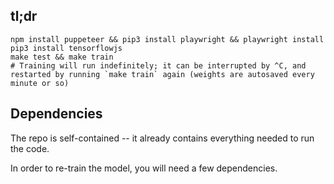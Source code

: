 ## tl;dr


```
npm install puppeteer && pip3 install playwright && playwright install
pip3 install tensorflowjs
make test && make train
# Training will run indefinitely; it can be interrupted by ^C, and restarted by running `make train` again (weights are autosaved every minute or so)
```

## Dependencies

The repo is self-contained -- it already contains everything needed to run the code.

In order to re-train the model, you will need a few dependencies.

